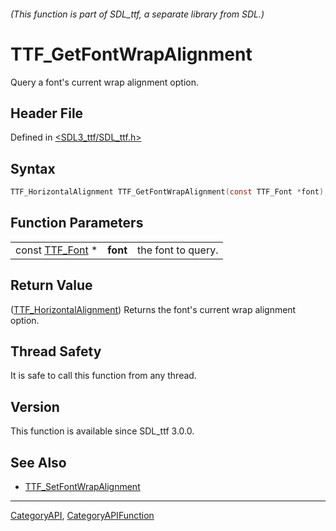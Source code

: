 ###### (This function is part of SDL_ttf, a separate library from SDL.)
# TTF_GetFontWrapAlignment

Query a font's current wrap alignment option.

## Header File

Defined in [<SDL3_ttf/SDL_ttf.h>](https://github.com/libsdl-org/SDL_ttf/blob/main/include/SDL3_ttf/SDL_ttf.h)

## Syntax

```c
TTF_HorizontalAlignment TTF_GetFontWrapAlignment(const TTF_Font *font);
```

## Function Parameters

|                              |          |                    |
| ---------------------------- | -------- | ------------------ |
| const [TTF_Font](TTF_Font) * | **font** | the font to query. |

## Return Value

([TTF_HorizontalAlignment](TTF_HorizontalAlignment)) Returns the font's
current wrap alignment option.

## Thread Safety

It is safe to call this function from any thread.

## Version

This function is available since SDL_ttf 3.0.0.

## See Also

- [TTF_SetFontWrapAlignment](TTF_SetFontWrapAlignment)

----
[CategoryAPI](CategoryAPI), [CategoryAPIFunction](CategoryAPIFunction)


